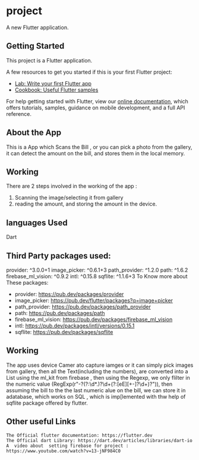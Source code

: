 # project

A new Flutter application.

## Getting Started

This project is a  Flutter application.

A few resources to get you started if this is your first Flutter project:

- [Lab: Write your first Flutter app](https://flutter.dev/docs/get-started/codelab)
- [Cookbook: Useful Flutter samples](https://flutter.dev/docs/cookbook)

For help getting started with Flutter, view our
[online documentation](https://flutter.dev/docs), which offers tutorials,
samples, guidance on mobile development, and a full API reference. 

## About the App 

This is a App which Scans the Bill , or you can pick a photo from the gallery, 
it can detect the amount on the bill, and stores them in the local memory. 

## Working 

There are 2 steps involved in the working of the app :
1. Scanning the image/selecting it from gallery 
2. reading the amount, and storing the amount in the device. 

## languages Used 
Dart 


## Third Party packages used: 
  provider: ^3.0.0+1
  image_picker: ^0.6.1+3
  path_provider: ^1.2.0
  path: ^1.6.2
  firebase_ml_vision: ^0.9.2
  intl: ^0.15.8
  sqflite: ^1.1.6+3 
  To Know more about These packages: 
  - provider: https://pub.dev/packages/provider  
  -  image_picker: https://pub.dev/flutter/packages?q=image+picker
  - path_provider: https://pub.dev/packages/path_provider 
  - path: https://pub.dev/packages/path 
  - firebase_ml_vision: https://pub.dev/packages/firebase_ml_vision
  - intl: https://pub.dev/packages/intl/versions/0.15.1
  - sqflite: https://pub.dev/packages/sqflite
  
  
  ##  Working 
  
   The app uses device Camer ato capture iamges or it can simply pick
   images from gallery, then all the Text(including the numbers), are converted into a 
    List<String> using the ml_kit from firebase , then using the Regexp, we only flilter in the
    numeric value (RegExp(r"-?(?:\d*\.)?\d+(?:[eE][+-]?\d+)?")), then assuming the bill to the the last numeric 
    alue on the bill, we can store it in adatabase, which works on SQL , which is imp[lemented with thw help of 
    sqflite package offered by flutter. 
    
   ## Other useful Links 
     
    The Official flutter documentation: https://flutter.dev 
    The Official dart Library: https://dart.dev/articles/libraries/dart-io  
    A  video about  setting firebase for project : https://www.youtube.com/watch?v=13-jNF984C0
     
     

     
  




